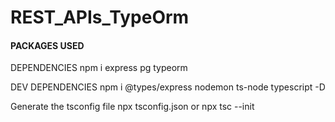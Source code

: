 # REST_APIs_TypeOrm

#### PACKAGES USED
DEPENDENCIES
npm i express pg typeorm

DEV DEPENDENCIES
npm i @types/express nodemon ts-node typescript -D

Generate the tsconfig file
npx tsconfig.json or npx tsc --init 
